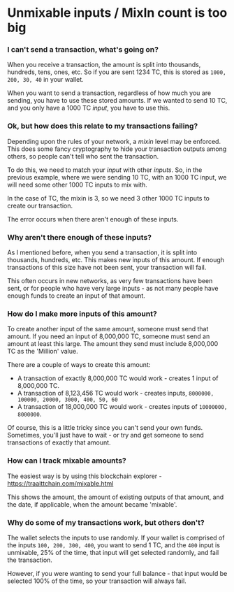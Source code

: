 # Unmixable inputs / MixIn count is too big

### I can't send a transaction, what's going on?

When you receive a transaction, the amount is split into thousands, hundreds, tens, ones, etc. So if you are sent 1234 TC, this is stored as `1000, 200, 30, 40` in your wallet.

When you want to send a transaction, regardless of how much you are sending, you have to use these stored amounts. If we wanted to send 10 TC, and you only have a 1000 TC *input*, you have to use this.

### Ok, but how does this relate to my transactions failing?

Depending upon the rules of your network, a *mixin* level may be enforced. This does some fancy cryptography to hide your transaction outputs among others, so people can't tell who sent the transaction.

To do this, we need to match your *input* with other *inputs*. So, in the previous example, where we were sending 10 TC, with an 1000 TC input, we will need some other 1000 TC inputs to mix with.

In the case of TC, the mixin is 3, so we need 3 other 1000 TC inputs to create our transaction.

The error occurs when there aren't enough of these inputs.

### Why aren't there enough of these inputs?

As I mentioned before, when you send a transaction, it is split into thousands, hundreds, etc. This makes new inputs of this amount. If enough transactions of this size have not been sent, your transaction will fail.

This often occurs in new networks, as very few transactions have been sent, or for people who have very large inputs - as not many people have enough funds to create an input of that amount.

### How do I make more inputs of this amount?

To create another input of the same amount, someone must send that amount. If you need an input of 8,000,000 TC, someone must send an amount at least this large. The amount they send must include 8,000,000 TC as the 'Million' value.

There are a couple of ways to create this amount:

* A transaction of exactly 8,000,000 TC would work - creates 1 input of 8,000,000 TC.
* A transaction of 8,123,456 TC would work - creates inputs, `8000000, 100000, 20000, 3000, 400, 50, 60`
* A transaction of 18,000,000 TC would work - creates inputs of `10000000, 8000000`.

Of course, this is a little tricky since you can't send your own funds. Sometimes, you'll just have to wait - or try and get someone to send transactions of exactly that amount.

### How can I track mixable amounts?

The easiest way is by using this blockchain explorer - https://traaittchain.com/mixable.html

This shows the amount, the amount of existing outputs of that amount, and the date, if applicable, when the amount became 'mixable'.

### Why do some of my transactions work, but others don't?

The wallet selects the inputs to use randomly. If your wallet is comprised of the inputs `100, 200, 300, 400`, you want to send 1 TC, and the `400` input is unmixable, 25% of the time, that input will get selected randomly, and fail the transaction.

However, if you were wanting to send your full balance - that input would be selected 100% of the time, so your transaction will always fail.
